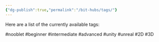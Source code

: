 ```yaml
---
{"dg-publish":true,"permalink":"/bit-hubs/tags/"}
---
```


Here are a list of the currently available tags:

#nooblet
#beginner
#intermediate
#advanced
#unity
#unreal
#2D
#3D 
